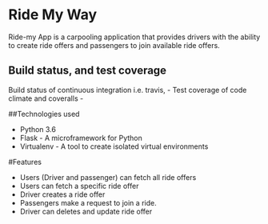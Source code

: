 # Ride My Way

Ride-my App is a carpooling application that provides drivers with the ability to create ride offers
and passengers to join available ride offers.

## Build status, and test coverage

Build status of continuous integration i.e. travis, -
Test coverage of code climate and coveralls -


##Technologies used
* Python 3.6
* Flask - A microframework for Python
* Virtualenv - A tool to create isolated virtual environments

#Features

 * Users (Driver and passenger) can fetch all ride offers
 * Users can fetch a specific ride offer
 * Driver creates a ride offer
 * Passengers make a request to join a ride.
 * Driver can deletes and update ride offer




